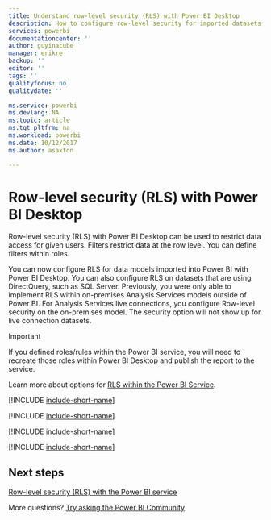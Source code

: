 ```yaml
---
title: Understand row-level security (RLS) with Power BI Desktop
description: How to configure row-level security for imported datasets, and DirectQuery, within Power BI Desktop.
services: powerbi
documentationcenter: ''
author: guyinacube
manager: erikre
backup: ''
editor: ''
tags: ''
qualityfocus: no
qualitydate: ''

ms.service: powerbi
ms.devlang: NA
ms.topic: article
ms.tgt_pltfrm: na
ms.workload: powerbi
ms.date: 10/12/2017
ms.author: asaxton

---
```

# Row-level security (RLS) with Power BI Desktop
Row-level security (RLS) with Power BI Desktop can be used to restrict data access for given users. Filters restrict data at the row level. You can define filters within roles.

You can now configure RLS for data models imported into Power BI with Power BI Desktop. You can also configure RLS on datasets that are using DirectQuery, such as SQL Server. Previously, you were only able to implement RLS within on-premises Analysis Services models outside of Power BI. For Analysis Services live connections, you configure Row-level security on the on-premises model. The security option will not show up for live connection datasets.

> [!IMPORTANT]
> If you defined roles/rules within the Power BI service, you will need to recreate those roles within Power BI Desktop and publish the report to the service.
> 
> 

Learn more about options for [RLS within the Power BI Service](service-admin-rls.md).

[!INCLUDE [include-short-name](includes/rls-desktop-define-roles.md)]

[!INCLUDE [include-short-name](includes/rls-desktop-view-as-roles.md)]

[!INCLUDE [include-short-name](includes/rls-limitations.md)]

[!INCLUDE [include-short-name](includes/rls-faq.md)]

## Next steps
[Row-level security (RLS) with the Power BI service](service-admin-rls.md)  

More questions? [Try asking the Power BI Community](http://community.powerbi.com/)

